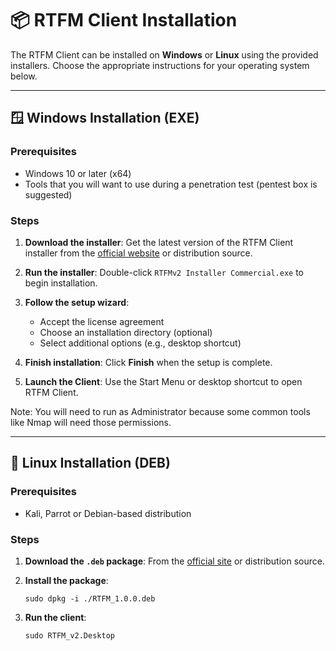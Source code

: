 # 📦 RTFM Client Installation

The RTFM Client can be installed on **Windows** or **Linux** using the provided installers. Choose the appropriate instructions for your operating system below.

---

## 🪟 Windows Installation (EXE)

### Prerequisites

* Windows 10 or later (x64)
* Tools that you will want to use during a penetration test (pentest box is suggested)

### Steps

1. **Download the installer**:
   Get the latest version of the RTFM Client installer from the [official website](https://github.com/rtfmplatform) or distribution source.

2. **Run the installer**:
   Double-click `RTFMv2 Installer Commercial.exe` to begin installation.

3. **Follow the setup wizard**:

   * Accept the license agreement
   * Choose an installation directory (optional)
   * Select additional options (e.g., desktop shortcut)

4. **Finish installation**:
   Click **Finish** when the setup is complete.

5. **Launch the Client**:
   Use the Start Menu or desktop shortcut to open RTFM Client.
	
Note: You will need to run as Administrator because some common tools like Nmap will need those permissions.

---

## 🐧 Linux Installation (DEB)

### Prerequisites

* Kali, Parrot or Debian-based distribution

### Steps

1. **Download the `.deb` package**:
	From the [official site](https://github.com/rtfmplatform) or distribution source.

2. **Install the package**:

	```
	sudo dpkg -i ./RTFM_1.0.0.deb 
	```
   
   
3. **Run the client**:

	```
	sudo RTFM_v2.Desktop
	```

